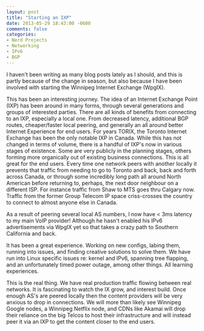 ```yaml
---
layout: post
title: "Starting an IXP"
date: 2013-05-29 18:43:00 -0600
comments: false
categories:
- Nerd Projects
- Networking
- IPv6
- BGP
---
```

I haven't been writing as many blog posts lately as I should, and this is partly because of the change in season, but also because I have been involved with starting the Winnipeg Internet Exchange (WpgIX).

<!--more-->

This has been an interesting journey. The idea of an Internet Exchange Point (IXP) has been around in many forms, through several generations and groups of interested parties. There are all kinds of benefits from connecting to an IXP, especially a local one. From decreased latency, additional BGP routes, cheaper/faster local peering, and generally an all around better Internet Experience for end users. For years TORIX, the Toronto Internet Exchange has been the only notable IXP in Canada. While this has not changed in terms of volume, there is a handful of IXP's now in various stages of existence. Some are very publicly in the planning stages, others forming more organically out of existing business connections. This is all great for the end users. Every time one network peers with another locally it prevents that traffic from needing to go to Toronto and back, back and forth across Canada, or through some incredibly long path all around North American before returning to, perhaps, the next door neighbour on a different ISP. For instance traffic from Shaw to MTS goes thru Calgary now. Traffic from the former Group Telecom IP space criss-crosses the country to connect to almost anyone else in Canada.

As a result of peering several local AS numbers, I now have < 3ms latency to my main VoIP provider! Although he hasn't enabled his IPv6 advertisements via WpgIX yet so that takes a crazy path to Southern California and back.

It has been a great experience. Working on new configs, labing them, running into issues, and finding creative solutions to solve them. We have run into Linux specific issues re: kernel and IPv6, spanning tree flapping, and an unfortunately timed power outage, among other things. All learning experiences.

This is the real thing. We have real production traffic flowing between real networks. It is fascinating to watch the IX grow, and interest build. Once enough AS's are peered locally then the content providers will be very anxious to drop in connections. We will more than likely see Winnipeg Google nodes, a Winnipeg Netflix node, and CDNs like Akamai will drop their reliance on the big Telcos to host their infrastructure and will instead peer it via an IXP to get the content closer to the end users.
